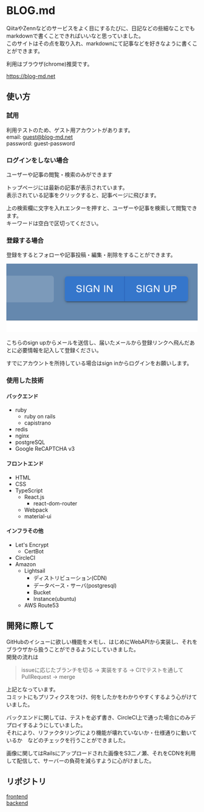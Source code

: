 # BLOG.md

QiitaやZennなどのサービスをよく目にするたびに、日記などの些細なことでもmarkdownで書くことできればいいなと思っていました。  
このサイトはその点を取り入れ、markdownにて記事などを好きなように書くことができます。  

利用はブラウザ(chrome)推奨です。

<https://blog-md.net>

## 使い方

### 試用

利用テストのため、ゲスト用アカウントがあります。  
email: guest@blog-md.net  
password: guest-password  

### ログインをしない場合

ユーザーや記事の閲覧・検索のみができます

トップページには最新の記事が表示されています。  
表示されている記事をクリックすると、記事ページに飛びます。

上の検索欄に文字を入れエンターを押すと、ユーザーや記事を検索して閲覧できます。  
キーワードは空白で区切ってください。

### 登録する場合

登録をするとフォローや記事投稿・編集・削除をすることができます。

![img1](./buttons.png)

こちらのsign upからメールを送信し、届いたメールから登録リンクへ飛んだあとに必要情報を記入して登録ください。  

すでにアカウントを所持している場合はsign inからログインをお願いします。

### 使用した技術

#### バックエンド

- ruby
  - ruby on rails
  - capistrano
- redis
- nginx
- postgreSQL
- Google ReCAPTCHA v3

#### フロントエンド

- HTML
- CSS
- TypeScript
  - React.js
    - react-dom-router
  - Webpack
  - material-ui

#### インフラその他

- Let's Encrypt
  - CertBot
- CircleCI
- Amazon
  - Lightsail
    - ディストリビューション(CDN)
    - データベース・サーバ(postgresql)
    - Bucket
    - Instance(ubuntu)
  - AWS Route53


## 開発に際して

GitHubのイシューに欲しい機能をメモし、はじめにWebAPIから実装し、それをブラウザから扱うことができるようにしていきました。  
開発の流れは  
> issueに応じたブランチを切る -> 実装をする -> CIでテストを通してPullRequest -> merge  

上記となっています。  
コミットにもプリフィクスをつけ、何をしたかをわかりやすくするよう心がけていました。

バックエンドに関しては、テストを必ず書き、CircleCI上で通った場合にのみデプロイするようにしていました。  
それにより、リファクタリングにより機能が壊れていないか・仕様通りに動いているか　などのチェックを行うことができました。

画像に関してはRailsにアップロードされた画像をS3二ノ瀬、それをCDNを利用して配信して、サーバーの負荷を減らすように心がけました。  

## リポジトリ

[frontend](https://github.com/kotarou1192/blog_client)  
[backend](https://github.com/kotarou1192/blog_api)

